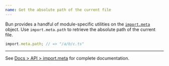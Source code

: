 ```yaml
---
name: Get the absolute path of the current file
---
```


Bun provides a handful of module-specific utilities on the [`import.meta`](https://bun.sh/docs/api/import-meta) object. Use `import.meta.path` to retrieve the absolute path of the current file.

```ts#/a/b/c.ts
import.meta.path; // => "/a/b/c.ts"
```

---

See [Docs > API > import.meta](https://bun.sh/docs/api/import-meta) for complete documentation.
